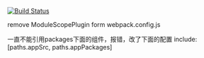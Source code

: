 
[![Build Status](https://travis-ci.org/cike8899/douban2.svg?branch=master)](https://travis-ci.org/cike8899/douban2)



remove ModuleScopePlugin form webpack.config.js

一直不能引用packages下面的组件，报错，改了下面的配置
include: [paths.appSrc, paths.appPackages]

